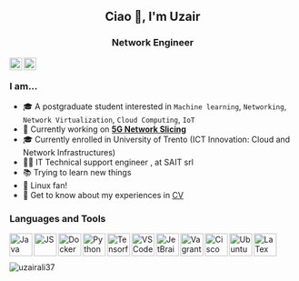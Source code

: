 <h2 align="center">Ciao 👋, I'm Uzair</h2>
<h3 align="center">Network Engineer</h3>
<a href="https://www.linkedin.com/in/muhammaduzair11/" target="blank"><img align="left" src="https://cdn.jsdelivr.net/npm/simple-icons@3.0.1/icons/linkedin.svg" alt="uzairali37" width="22px" /></a>
<a href="https://uzairali7.medium.com/" target="blank"><img align="left" src="https://cdn.jsdelivr.net/npm/simple-icons@3.0.1/icons/medium.svg" alt="uzairali37" width="22px" /></a>

<br />

### I am...
* 🎓 A postgraduate student interested in `Machine learning`, `Networking`, `Network Virtualization`, `Cloud Computing`, `IoT`
* 🔭 Currently working on **[5G Network Slicing](https://github.com/SuperboGiuseppe/sdn_slicing_blueprint)**
* 🎓 Currently enrolled in University of Trento (ICT Innovation: Cloud and Network Infrastructures)
* 👨‍💻 IT Technical support engineer , at SAIT srl
* 📚 Trying to learn new things
* 🐧 Linux fan! 
* 📄 Get to know about my experiences in [CV](https://www.uzair.it/)


### Languages and Tools

<img align="left" src="https://simpleicons.org/icons/java.svg" alt="Java" height="40px" />
<img align="left" src="https://simpleicons.org/icons/javascript.svg" alt="JS" height="40px" />
<img align="left" src="https://simpleicons.org/icons/docker.svg" alt="Docker" height="40px" />
<img align="left" src="https://simpleicons.org/icons/python.svg" alt="Python" height="40px" />
<img align="left" src="https://simpleicons.org/icons/tensorflow.svg" alt="Tensorflow" height="40px" />
<img align="left" src="https://simpleicons.org/icons/visualstudiocode.svg" alt="VSCode" height="40px" />
<img align="left" src="https://simpleicons.org/icons/jetbrains.svg" alt="JetBrains Tools" height="40px" />
<img align="left" src="https://simpleicons.org/icons/vagrant.svg" alt="Vagrant Tools" height="40px" />
<img align="left" src="https://simpleicons.org/icons/cisco.svg" alt="Cisco Tools" height="40px" />
<img align="left" src="https://simpleicons.org/icons/ubuntu.svg" alt="Ubuntu Tools" height="40px" />
<img align="left" src="https://simpleicons.org/icons/latex.svg" alt="LaTex Tools" height="40px" />
<br />
<br />
<br />
<img align="center" src="https://github-readme-stats.vercel.app/api?username=uzairali37&show_icons=true&locale=en&line_height=27" alt="uzairali37" />

